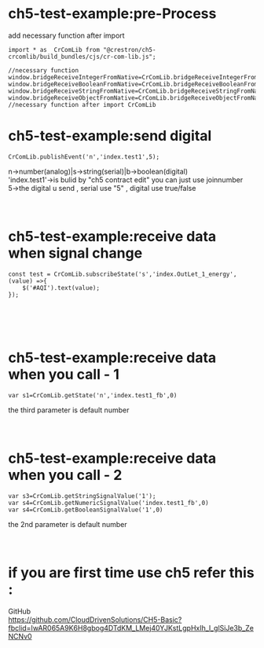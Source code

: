 # ch5-test-example:pre-Process
add necessary function after import

    import * as  CrComLib from "@crestron/ch5-crcomlib/build_bundles/cjs/cr-com-lib.js";

    //necessary function
    window.bridgeReceiveIntegerFromNative=CrComLib.bridgeReceiveIntegerFromNative;
    window.bridgeReceiveBooleanFromNative=CrComLib.bridgeReceiveBooleanFromNative;
    window.bridgeReceiveStringFromNative=CrComLib.bridgeReceiveStringFromNative;
    window.bridgeReceiveObjectFromNative=CrComLib.bridgeReceiveObjectFromNative;
    //necessary function after import CrComLib

# ch5-test-example:send digital

    CrComLib.publishEvent('n','index.test1',5);
    
n->number(analog)|s->string(serial)|b->boolean(digital) </br>
'index.test1'->is bulid by "ch5 contract edit" you can just use joinnumber </br>
5->the digital u send , serial use "5" , digital use true/false</br></br></br>

# ch5-test-example:receive data when signal change

    const test = CrComLib.subscribeState('s','index.OutLet_1_energy',(value) =>{
        $('#AQI').text(value);
    });
    
</br></br></br>
# ch5-test-example:receive data when you call - 1

    var s1=CrComLib.getState('n','index.test1_fb',0)
    
the third parameter is default number 
</br></br></br>
# ch5-test-example:receive data when you call - 2

    var s3=CrComLib.getStringSignalValue('1');
    var s4=CrComLib.getNumericSignalValue('index.test1_fb',0)
    var s4=CrComLib.getBooleanSignalValue('1',0)

the 2nd parameter is default number 
</br></br></br>

# if you are first time use ch5 refer this :

GitHub</br>
https://github.com/CloudDrivenSolutions/CH5-Basic?fbclid=IwAR065A9K6H8gbog4DTdKM_LMej40YJKstLgpHxIh_l_glSiJe3b_ZeNCNv0
